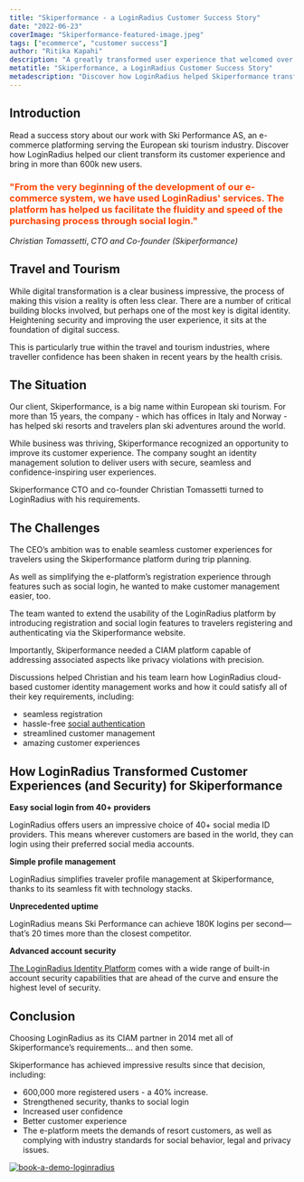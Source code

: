 ```yaml
---
title: "Skiperformance - a LoginRadius Customer Success Story"
date: "2022-06-23"
coverImage: "Skiperformance-featured-image.jpeg"
tags: ["ecommerce", "customer success"]
author: "Ritika Kapahi"
description: "A greatly transformed user experience that welcomed over 600,000 new customers for Skiperformance."
metatitle: "Skiperformance, a LoginRadius Customer Success Story"
metadescription: "Discover how LoginRadius helped Skiperformance transform its customer experience and bring in more than 600k new users. Read the customer success story."
---
```


## Introduction

Read a success story about our work with Ski Performance AS, an e-commerce platforming serving the European ski tourism industry. Discover how LoginRadius helped our client transform its customer experience and bring in more than 600k new users.  


### <span style="color: #FF4500">"From the very beginning of the development of our e-commerce system, we have used LoginRadius' services. The platform has helped us facilitate the fluidity and speed of the purchasing process through social login." 

_Christian Tomassetti_, _CTO and Co-founder (Skiperformance)_



## Travel and Tourism

While digital transformation is a clear business impressive, the process of making this vision a reality is often less clear. There are a number of critical building blocks involved, but perhaps one of the most key is digital identity. Heightening security and improving the user experience, it sits at the foundation of digital success. 

This is particularly true within the travel and tourism industries, where traveller confidence has been shaken in recent years by the health crisis.   


## The Situation

Our client, Skiperformance, is a big name within European ski tourism. For more than 15 years, the company - which has offices in Italy and Norway - has helped ski resorts and travelers plan ski adventures around the world. 

While business was thriving, Skiperformance recognized an opportunity to improve its customer experience. The company sought an identity management solution to deliver users with secure, seamless and confidence-inspiring user experiences. 

Skiperformance CTO and co-founder Christian Tomassetti turned to LoginRadius with his requirements. 


## The Challenges

The CEO’s  ambition was to enable seamless customer experiences for travelers using the Skiperformance platform during trip planning. 

As well as simplifying the e-platform’s registration experience through features such as social login, he wanted to make customer management easier, too. 

The team wanted to extend the usability of the LoginRadius platform by introducing registration and social login features to travelers registering and authenticating via the Skiperformance website. 

Importantly, Skiperformance needed a CIAM platform capable of addressing associated aspects like privacy violations with precision.

 

Discussions helped Christian and his team learn how LoginRadius cloud-based customer identity management  works and how it could satisfy all of their key requirements, including:  



* seamless registration
* hassle-free [social authentication](https://www.loginradius.com/social-login/)
* streamlined customer management
* amazing customer experiences


## How LoginRadius Transformed Customer Experiences (and Security) for Skiperformance

**Easy social login from 40+ providers**

LoginRadius offers users an impressive choice of 40+ social media ID providers. This means wherever customers are based in the world, they can login using their preferred social media accounts. 

**Simple profile management** 

LoginRadius simplifies traveler profile management  at Skiperformance, thanks to its seamless fit with technology stacks.

**Unprecedented uptime**

LoginRadius means Ski Performance can achieve 180K logins per second—that’s 20 times more than the closest competitor.  

**Advanced account security**

[The LoginRadius Identity Platform](https://www.loginradius.com/) comes with a wide range of built-in account security capabilities that are ahead of the curve and ensure the highest level of security.


## Conclusion

Choosing LoginRadius as its CIAM partner in 2014 met all of Skiperformance’s requirements… and then some. 

Skiperformance has achieved impressive results since that decision, including: 



* 600,000 more registered users - a 40% increase.
* Strengthened security, thanks to social login
* Increased user confidence
* Better customer experience 
* The e-platform meets the demands of resort customers, as well as complying with industry standards for social behavior, legal and privacy issues.

[![book-a-demo-loginradius](../../assets/book-a-demo-loginradius.png)](https://www.loginradius.com/book-a-demo/)
